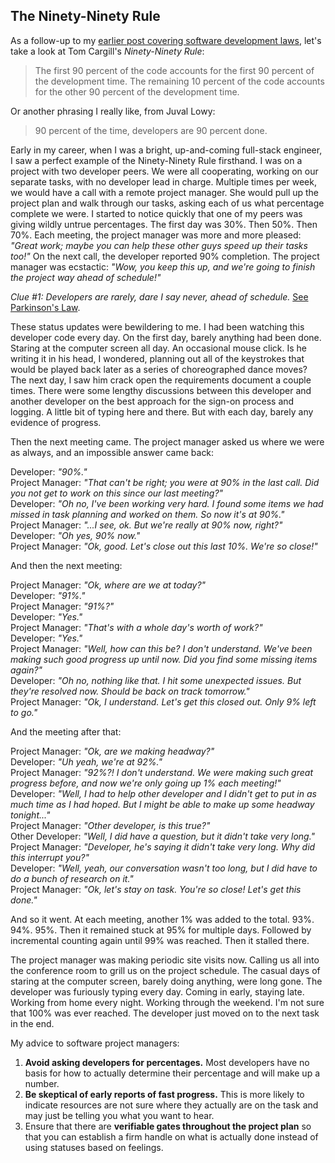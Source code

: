 ## The Ninety-Ninety Rule

As a follow-up to my [earlier post covering software development laws](https://www.matthewyancer.com/2023/09/30/the-first-law-of-computer-science.html), let's take a look at Tom Cargill's *Ninety-Ninety Rule*:

> The first 90 percent of the code accounts for the first 90 percent of the development time. The remaining 10 percent of the code accounts for the other 90 percent of the development time.

Or another phrasing I really like, from Juval Lowy:

> 90 percent of the time, developers are 90 percent done.

Early in my career, when I was a bright, up-and-coming full-stack engineer, I saw a perfect example of the Ninety-Ninety Rule firsthand. I was on a project with two developer peers. We were all cooperating, working on our separate tasks, with no developer lead in charge. Multiple times per week, we would have a call with a remote project manager. She would pull up the project plan and walk through our tasks, asking each of us what percentage complete we were. I started to notice quickly that one of my peers was giving wildly untrue percentages. The first day was 30%. Then 50%. Then 70%. Each meeting, the project manager was more and more pleased: *"Great work; maybe you can help these other guys speed up their tasks too!"* On the next call, the developer reported 90% completion. The project manager was ecstactic: *"Wow, you keep this up, and we're going to finish the project way ahead of schedule!"*

*Clue #1: Developers are rarely, dare I say never, ahead of schedule.* [See Parkinson's Law](http://wiki.doing-projects.org/index.php/Parkinson%27s_Law_in_Project_Management).

These status updates were bewildering to me. I had been watching this developer code every day. On the first day, barely anything had been done. Staring at the computer screen all day. An occasional mouse click. Is he writing it in his head, I wondered, planning out all of the keystrokes that would be played back later as a series of choreographed dance moves? The next day, I saw him crack open the requirements document a couple times. There were some lengthy discussions between this developer and another developer on the best approach for the sign-on process and logging. A little bit of typing here and there. But with each day, barely any evidence of progress.

Then the next meeting came. The project manager asked us where we were as always, and an impossible answer came back:

Developer: *"90%."*  
Project Manager: *"That can't be right; you were at 90% in the last call. Did you not get to work on this since our last meeting?"*  
Developer: *"Oh no, I've been working very hard. I found some items we had missed in task planning and worked on them. So now it's at 90%."*  
Project Manager: *"...I see, ok. But we're really at 90% now, right?"*  
Developer: *"Oh yes, 90% now."*  
Project Manager: *"Ok, good. Let's close out this last 10%. We're so close!"*

And then the next meeting:

Project Manager: *"Ok, where are we at today?"*  
Developer: *"91%."*  
Project Manager: *"91%?"*  
Developer: *"Yes."*  
Project Manager: *"That's with a whole day's worth of work?"*  
Developer: *"Yes."*  
Project Manager: *"Well, how can this be? I don't understand. We've been making such good progress up until now. Did you find some missing items again?"*  
Developer: *"Oh no, nothing like that. I hit some unexpected issues. But they're resolved now. Should be back on track tomorrow."*  
Project Manager: *"Ok, I understand. Let's get this closed out. Only 9% left to go."*

And the meeting after that:

Project Manager: *"Ok, are we making headway?"*  
Developer: *"Uh yeah, we're at 92%."*  
Project Manager: *"92%?! I don't understand. We were making such great progress before, and now we're only going up 1% each meeting!"*  
Developer: *"Well, I had to help other developer and I didn't get to put in as much time as I had hoped. But I might be able to make up some headway tonight..."*  
Project Manager: *"Other developer, is this true?"*  
Other Developer: *"Well, I did have a question, but it didn't take very long."*  
Project Manager: *"Developer, he's saying it didn't take very long. Why did this interrupt you?"*  
Developer: *"Well, yeah, our conversation wasn't too long, but I did have to do a bunch of research on it."*  
Project Manager: *"Ok, let's stay on task. You're so close! Let's get this done."*

And so it went. At each meeting, another 1% was added to the total. 93%. 94%. 95%. Then it remained stuck at 95% for multiple days. Followed by incremental counting again until 99% was reached. Then it stalled there.

The project manager was making periodic site visits now. Calling us all into the conference room to grill us on the project schedule. The casual days of staring at the computer screen, barely doing anything, were long gone. The developer was furiously typing every day. Coming in early, staying late. Working from home every night. Working through the weekend. I'm not sure that 100% was ever reached. The developer just moved on to the next task in the end.

My advice to software project managers:
1. **Avoid asking developers for percentages.** Most developers have no basis for how to actually determine their percentage and will make up a number.
2. **Be skeptical of early reports of fast progress.** This is more likely to indicate resources are not sure where they actually are on the task and may just be telling you what you want to hear.
3. Ensure that there are **verifiable gates throughout the project plan** so that you can establish a firm handle on what is actually done instead of using statuses based on feelings.
